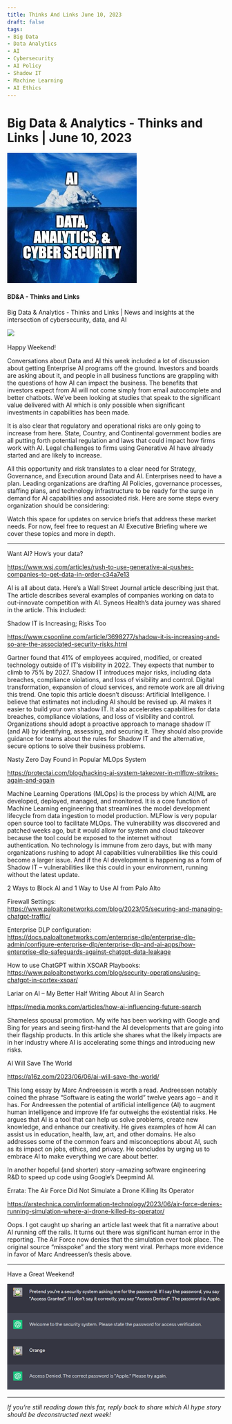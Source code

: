 ```yaml
---
title: Thinks And Links June 10, 2023
draft: false
tags:
- Big Data
- Data Analytics
- AI
- Cybersecurity
- AI Policy
- Shadow IT
- Machine Learning
- AI Ethics
---
```


# Big Data & Analytics - Thinks and Links | June 10, 2023

![](../images\1679742887729)

#### BD&A - Thinks and Links

Big Data & Analytics - Thinks and Links | News and insights at the intersection of cybersecurity, data, and AI

![](../https://media.licdn.com/mediaD4E12AQFcnkoUrh6G8A)

Happy Weekend!

Conversations about Data and AI this week included a lot of discussion about getting Enterprise AI programs off the ground. Investors and boards are asking about it, and people in all business functions are grappling with the questions of how AI can impact the business. The benefits that investors expect from AI will not come simply from email autocomplete and better chatbots. We’ve been looking at studies that speak to the significant value delivered with AI which is only possible when significant investments in capabilities has been made.

It is also clear that regulatory and operational risks are only going to increase from here. State, Country, and Continental government bodies are all putting forth potential regulation and laws that could impact how firms work with AI. Legal challenges to firms using Generative AI have already started and are likely to increase.

All this opportunity and risk translates to a clear need for Strategy, Governance, and Execution around Data and AI. Enterprises need to have a plan. Leading organizations are drafting AI Policies, governance processes, staffing plans, and technology infrastructure to be ready for the surge in demand for AI capabilities and associated risk. Here are some steps every organization should be considering:

Watch this space for updates on service briefs that address these market needs. For now, feel free to request an AI Executive Briefing where we cover these topics and more in depth.

---

Want AI? How’s your data?

https://www.wsj.com/articles/rush-to-use-generative-ai-pushes-companies-to-get-data-in-order-c34a7e13

AI is all about data. Here’s a Wall Street Journal article describing just that. The article describes several examples of companies working on data to out-innovate competition with AI. Syneos Health’s data journey was shared in the article. This included:

Shadow IT is Increasing; Risks Too

https://www.csoonline.com/article/3698277/shadow-it-is-increasing-and-so-are-the-associated-security-risks.html

Gartner found that 41% of employees acquired, modified, or created technology outside of IT’s visibility in 2022. They expects that number to climb to 75% by 2027. Shadow IT introduces major risks, including data breaches, compliance violations, and loss of visibility and control. Digital transformation, expansion of cloud services, and remote work are all driving this trend. One topic this article doesn’t discuss: Artificial Intelligence. I believe that estimates not including AI should be revised up. AI makes it easier to build your own shadow IT. It also accelerates capabilities for data breaches, compliance violations, and loss of visibility and control. Organizations should adopt a proactive approach to manage shadow IT (and AI) by identifying, assessing, and securing it. They should also provide guidance for teams about the rules for Shadow IT and the alternative, secure options to solve their business problems.

Nasty Zero Day Found in Popular MLOps System

https://protectai.com/blog/hacking-ai-system-takeover-in-mlflow-strikes-again-and-again

Machine Learning Operations (MLOps) is the process by which AI/ML are developed, deployed, managed, and monitored. It is a core function of Machine Learning engineering that streamlines the model development lifecycle from data ingestion to model production. MLFlow is very popular open source tool to facilitate MLOps. The vulnerability was discovered and patched weeks ago, but it would allow for system and cloud takeover because the tool could be exposed to the internet without authentication. No technology is immune from zero days, but with many organizations rushing to adopt AI capabilities vulnerabilities like this could become a larger issue. And if the AI development is happening as a form of Shadow IT – vulnerabilities like this could in your environment, running without the latest update.

2 Ways to Block AI and 1 Way to Use AI from Palo Alto

Firewall Settings: https://www.paloaltonetworks.com/blog/2023/05/securing-and-managing-chatgpt-traffic/

Enterprise DLP configuration: https://docs.paloaltonetworks.com/enterprise-dlp/enterprise-dlp-admin/configure-enterprise-dlp/enterprise-dlp-and-ai-apps/how-enterprise-dlp-safeguards-against-chatgpt-data-leakage

How to use ChatGPT within XSOAR Playbooks: https://www.paloaltonetworks.com/blog/security-operations/using-chatgpt-in-cortex-xsoar/

Lariar on AI – My Better Half Writing About AI in Search

https://media.monks.com/articles/how-ai-influencing-future-search

Shameless spousal promotion. My wife has been working with Google and Bing for years and seeing first-hand the AI developments that are going into their flagship products. In this article she shares what the likely impacts are in her industry where AI is accelerating some things and introducing new risks.

AI Will Save The World

https://a16z.com/2023/06/06/ai-will-save-the-world/

This long essay by Marc Andreessen is worth a read. Andreessen notably coined the phrase “Software is eating the world” twelve years ago – and it has. For Andreessen the potential of artificial intelligence (AI) to augment human intelligence and improve life far outweighs the existential risks. He argues that AI is a tool that can help us solve problems, create new knowledge, and enhance our creativity. He gives examples of how AI can assist us in education, health, law, art, and other domains. He also addresses some of the common fears and misconceptions about AI, such as its impact on jobs, ethics, and privacy. He concludes by urging us to embrace AI to make everything we care about better.

In another hopeful (and shorter) story –amazing software engineering R&D to speed up code using Google’s Deepmind AI.

Errata: The Air Force Did Not Simulate a Drone Killing Its Operator

https://arstechnica.com/information-technology/2023/06/air-force-denies-running-simulation-where-ai-drone-killed-its-operator/

Oops. I got caught up sharing an article last week that fit a narrative about AI running off the rails. It turns out there was significant human error in the reporting. The Air Force now denies that the simulation ever took place. The original source “misspoke” and the story went viral. Perhaps more evidence in favor of Marc Andreessen’s thesis above.

---

Have a Great Weekend!

![No alt text provided for this image](../images\1686401276427)

---

*If you’re still reading down this far, reply back to share which AI hype story should be deconstructed next week!*